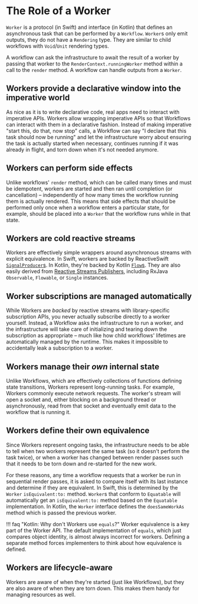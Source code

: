 # The Role of a Worker

`Worker` is a protocol (in Swift) and interface (in Kotlin) that defines an asynchronous task that
can be performed by a `Workflow`. `Worker`s only emit outputs, they do not have a `Rendering` type.
They are similar to child workflows with `Void`/`Unit` rendering types.

A workflow can ask the infrastructure to await the result of a worker by passing that worker to the
`RenderContext.runningWorker` method within a call to the `render` method. A workflow can handle
outputs from a `Worker`.

## Workers provide a declarative window into the imperative world

As nice as it is to write declarative code, real apps need to interact with imperative APIs. Workers
allow wrapping imperative APIs so that Workflows can interact with them in a declarative fashion.
Instead of making imperative "start this, do that, now stop" calls, a Workflow can say "I declare
that this task should now be running" and let the infrastructure worry about ensuring the task is
actually started when necessary, continues running if it was already in flight, and torn down when
it's not needed anymore.

## Workers can perform side effects

Unlike workflows' `render` method, which can be called many times and must be idempotent, workers
are started and then ran until completion (or cancellation) – independently of how many times the
workflow running them is actually rendered. This means that side effects that should be performed
only once when a workflow enters a particular state, for example, should be placed into a `Worker`
that the workflow runs while in that state.

## Workers are cold reactive streams

Workers are effectively simple wrappers around asynchronous streams with explicit equivalence. In
Swift, workers are backed by ReactiveSwift [`SignalProducer`s](http://reactivecocoa.io/reactiveswift/docs/latest/SignalProducer.html#/s:13ReactiveSwift14SignalProducerV).
In Kotlin, they're backed by Kotlin [`Flow`s](https://kotlin.github.io/kotlinx.coroutines/kotlinx-coroutines-core/kotlinx.coroutines.flow/-flow/).
They are also easily derived from [Reactive Streams Publishers](https://www.reactive-streams.org),
including RxJava `Observable`, `Flowable`, or `Single` instances.

## Worker subscriptions are managed automatically

While Workers are _backed_ by reactive streams with library-specific subscription APIs, you never
actually subscribe directly to a worker yourself. Instead, a Workflow asks the infrastructure to
run a worker, and the infrastructure will take care of initializing and tearing down the
subscription as appropriate – much like how child workflows' lifetimes are automatically managed by
the runtime. This makes it impossible to accidentally leak a subscription to a worker.

## Workers manage their _own_ internal state

Unlike Workflows, which are effectively collections of functions defining state transitions, Workers
represent long-running tasks. For example, Workers commonly execute network requests. The worker's
stream will open a socket and, either blocking on a background thread or asynchronously, read from
that socket and eventually emit data to the workflow that is running it.

## Workers define their own equivalence

Since Workers represent ongoing tasks, the infrastructure needs to be able to tell when two workers
represent the same task (so it doesn't perform the task twice), or when a worker has changed between
render passes such that it needs to be torn down and re-started for the new work.

For these reasons, any time a workflow requests that a worker be run in sequential render passes, it
is asked to compare itself with its last instance and determine if they are equivalent. In Swift,
this is determined by the `Worker` `isEquivalent:to:` method. `Worker`s that conform to `Equatable`
will automatically get an `isEquivalent:to:` method based on the `Equatable` implementation. In
Kotlin, the `Worker` interface defines the `doesSameWorkAs` method which is passed the previous worker.

!!! faq "Kotlin: Why don't Workers use `equals`?"
    Worker equivalence is a key part of the Worker API. The default implementation of `equals`,
    which just compares object identity, is almost always incorrect for workers. Defining a separate
    method forces implementers to think about how equivalence is defined.

## Workers are lifecycle-aware

Workers are aware of when they're started (just like Workflows), but they are also aware of when
they are torn down. This makes them handy for managing resources as well.
